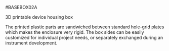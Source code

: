 <!--- PrjInfo ---> <!--- Please remove this line after manually editing --->
<!--- 00a56be08b96043df9e37d6aff7b6990 --->
<!--- Created:20170111-16:38: ---> 
<!--- Author:Mlab: ---> 
<!--- AuthorEmail:mlab@mlab.cz: ---> 
<!--- Tags:imported: ---> 
<!--- Ust:None: ---> 
<!--- Name:BASEBOX02A: --->
#BASEBOX02A 
<!--- LongName --->
3D printable device housing box
<!--- ELongName ---> 

<!--- Lead --->
The printed plastic parts are sandwiched between standard hole-grid plates which makes the enclosure very rigid. The box sides can be easily customized for individual project needs, or separately exchanged during an instrument development.
<!--- ELead ---> 


​
​
<!--- Description --->
<!--- EDescription --->
<!--- Content --->
<!--- EContent --->
            